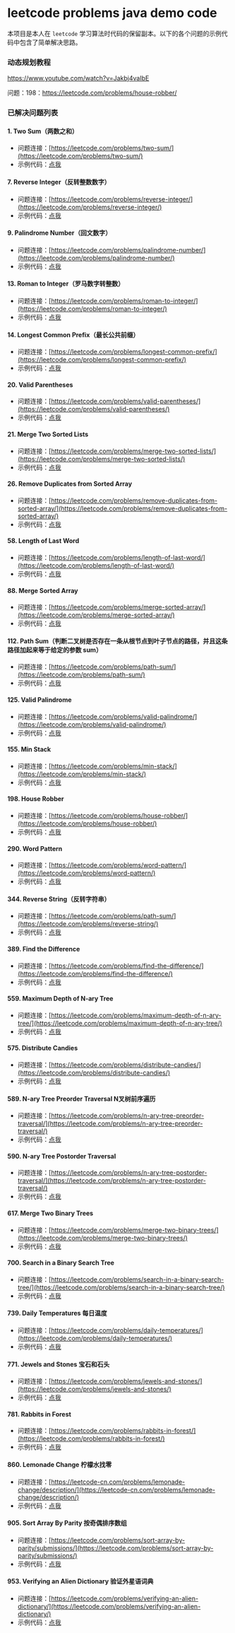 # leetcode problems java demo code

本项目是本人在 `leetcode` 学习算法时代码的保留副本。以下的各个问题的示例代码中包含了简单解决思路。

### 动态规划教程

https://www.youtube.com/watch?v=Jakbj4vaIbE

问题：198：https://leetcode.com/problems/house-robber/

### 已解决问题列表


#### 1. Two Sum（两数之和）
- 问题连接：[https://leetcode.com/problems/two-sum/](https://leetcode.com/problems/two-sum/)
- 示例代码：[点我](./src/main/java/me/liluyang/leetcode/problem001/Solution.java)

#### 7. Reverse Integer（反转整数数字）
- 问题连接：[https://leetcode.com/problems/reverse-integer/](https://leetcode.com/problems/reverse-integer/)
- 示例代码：[点我](./src/main/java/me/liluyang/leetcode/problem007/Solution.java)

#### 9. Palindrome Number（回文数字）
- 问题连接：[https://leetcode.com/problems/palindrome-number/](https://leetcode.com/problems/palindrome-number/)
- 示例代码：[点我](./src/main/java/me/liluyang/leetcode/problem009/Solution.java)

#### 13. Roman to Integer（罗马数字转整数）
- 问题连接：[https://leetcode.com/problems/roman-to-integer/](https://leetcode.com/problems/roman-to-integer/)
- 示例代码：[点我](./src/main/java/me/liluyang/leetcode/problem013/Solution.java)

#### 14. Longest Common Prefix（最长公共前缀）
- 问题连接：[https://leetcode.com/problems/longest-common-prefix/](https://leetcode.com/problems/longest-common-prefix/)
- 示例代码：[点我](./src/main/java/me/liluyang/leetcode/problem014/Solution.java)

#### 20. Valid Parentheses
- 问题连接：[https://leetcode.com/problems/valid-parentheses/](https://leetcode.com/problems/valid-parentheses/)
- 示例代码：[点我](./src/main/java/me/liluyang/leetcode/problem020/Solution.java)

#### 21. Merge Two Sorted Lists
- 问题连接：[https://leetcode.com/problems/merge-two-sorted-lists/](https://leetcode.com/problems/merge-two-sorted-lists/)
- 示例代码：[点我](./src/main/java/me/liluyang/leetcode/problem021/Solution.java)

#### 26. Remove Duplicates from Sorted Array
- 问题连接：[https://leetcode.com/problems/remove-duplicates-from-sorted-array/](https://leetcode.com/problems/remove-duplicates-from-sorted-array/)
- 示例代码：[点我](./src/main/java/me/liluyang/leetcode/problem026/Solution.java)

#### 58. Length of Last Word
- 问题连接：[https://leetcode.com/problems/length-of-last-word/](https://leetcode.com/problems/length-of-last-word/)
- 示例代码：[点我](./src/main/java/me/liluyang/leetcode/problem058/Solution.java)

#### 88. Merge Sorted Array
- 问题连接：[https://leetcode.com/problems/merge-sorted-array/](https://leetcode.com/problems/merge-sorted-array/)
- 示例代码：[点我](./src/main/java/me/liluyang/leetcode/problem088/Solution.java)



#### 112. Path Sum（判断二叉树是否存在一条从根节点到叶子节点的路径，并且这条路径加起来等于给定的参数 sum）
- 问题连接：[https://leetcode.com/problems/path-sum/](https://leetcode.com/problems/path-sum/)
- 示例代码：[点我](./src/main/java/me/liluyang/leetcode/problem112/Solution.java)

#### 125. Valid Palindrome
- 问题连接：[https://leetcode.com/problems/valid-palindrome/](https://leetcode.com/problems/valid-palindrome/)
- 示例代码：[点我](./src/main/java/me/liluyang/leetcode/problem125/Solution.java)

#### 155. Min Stack
- 问题连接：[https://leetcode.com/problems/min-stack/](https://leetcode.com/problems/min-stack/)
- 示例代码：[点我](./src/main/java/me/liluyang/leetcode/problem155/MinStack.java)

#### 198. House Robber
- 问题连接：[https://leetcode.com/problems/house-robber/](https://leetcode.com/problems/house-robber/)
- 示例代码：[点我](./src/main/java/me/liluyang/leetcode/problem198/Solution.java)



#### 290. Word Pattern
- 问题连接：[https://leetcode.com/problems/word-pattern/](https://leetcode.com/problems/word-pattern/)
- 示例代码：[点我](./src/main/java/me/liluyang/leetcode/problem290/Solution.java)

#### 344. Reverse String（反转字符串）
- 问题连接：[https://leetcode.com/problems/path-sum/](https://leetcode.com/problems/reverse-string/)
- 示例代码：[点我](./src/main/java/me/liluyang/leetcode/problem344/Solution.java)

#### 389. Find the Difference
- 问题连接：[https://leetcode.com/problems/find-the-difference/](https://leetcode.com/problems/find-the-difference/)
- 示例代码：[点我](./src/main/java/me/liluyang/leetcode/problem389/Solution.java)



#### 559. Maximum Depth of N-ary Tree
- 问题连接：[https://leetcode.com/problems/maximum-depth-of-n-ary-tree/](https://leetcode.com/problems/maximum-depth-of-n-ary-tree/)
- 示例代码：[点我](./src/main/java/me/liluyang/leetcode/problem559/Solution.java)

#### 575. Distribute Candies
- 问题连接：[https://leetcode.com/problems/distribute-candies/](https://leetcode.com/problems/distribute-candies/)
- 示例代码：[点我](./src/main/java/me/liluyang/leetcode/problem575/Solution.java)

#### 589. N-ary Tree Preorder Traversal N叉树前序遍历
- 问题连接：[https://leetcode.com/problems/n-ary-tree-preorder-traversal/](https://leetcode.com/problems/n-ary-tree-preorder-traversal/)
- 示例代码：[点我](./src/main/java/me/liluyang/leetcode/problem589/Solution.java)

#### 590. N-ary Tree Postorder Traversal
- 问题连接：[https://leetcode.com/problems/n-ary-tree-postorder-traversal/](https://leetcode.com/problems/n-ary-tree-postorder-traversal/)
- 示例代码：[点我](./src/main/java/me/liluyang/leetcode/problem590/Solution.java)



#### 617. Merge Two Binary Trees
- 问题连接：[https://leetcode.com/problems/merge-two-binary-trees/](https://leetcode.com/problems/merge-two-binary-trees/)
- 示例代码：[点我](./src/main/java/me/liluyang/leetcode/problem617/Solution.java)

#### 700. Search in a Binary Search Tree
- 问题连接：[https://leetcode.com/problems/search-in-a-binary-search-tree/](https://leetcode.com/problems/search-in-a-binary-search-tree/)
- 示例代码：[点我](./src/main/java/me/liluyang/leetcode/problem700/Solution.java)

#### 739. Daily Temperatures 每日温度
- 问题连接：[https://leetcode.com/problems/daily-temperatures/](https://leetcode.com/problems/daily-temperatures/)
- 示例代码：[点我](./src/main/java/me/liluyang/leetcode/problem739/Solution.java)

#### 771. Jewels and Stones 宝石和石头
- 问题连接：[https://leetcode.com/problems/jewels-and-stones/](https://leetcode.com/problems/jewels-and-stones/)
- 示例代码：[点我](./src/main/java/me/liluyang/leetcode/problem771/Solution.java)

#### 781. Rabbits in Forest
- 问题连接：[https://leetcode.com/problems/rabbits-in-forest/](https://leetcode.com/problems/rabbits-in-forest/)
- 示例代码：[点我](./src/main/java/me/liluyang/leetcode/problem781/Solution.java)

#### 860. Lemonade Change 柠檬水找零
- 问题连接：[https://leetcode-cn.com/problems/lemonade-change/description/](https://leetcode-cn.com/problems/lemonade-change/description/)
- 示例代码：[点我](./src/main/java/me/liluyang/leetcode/problem860/Solution.java)


#### 905. Sort Array By Parity 按奇偶排序数组
- 问题连接：[https://leetcode.com/problems/sort-array-by-parity/submissions/](https://leetcode.com/problems/sort-array-by-parity/submissions/)
- 示例代码：[点我](./src/main/java/me/liluyang/leetcode/problem905/Solution.java)


#### 953. Verifying an Alien Dictionary 验证外星语词典
- 问题连接：[https://leetcode.com/problems/verifying-an-alien-dictionary/](https://leetcode.com/problems/verifying-an-alien-dictionary/)
- 示例代码：[点我](./src/main/java/me/liluyang/leetcode/problem953/Solution.java)
